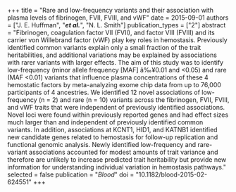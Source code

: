 +++
title = "Rare and low-frequency variants and their association with plasma levels of fibrinogen, FVII, FVIII, and vWF"
date = 2015-09-01
authors = ["J. E. Huffman", "***et al.***", "N. L. Smith"]
publication_types = ["2"]
abstract = "Fibrinogen, coagulation factor VII (FVII), and factor VIII (FVIII) and its carrier von Willebrand factor (vWF) play key roles in hemostasis. Previously identified common variants explain only a small fraction of the trait heritabilities, and additional variations may be explained by associations with rarer variants with larger effects. The aim of this study was to identify low-frequency (minor allele frequency [MAF] â‰¥0.01 and <0.05) and rare (MAF <0.01) variants that influence plasma concentrations of these 4 hemostatic factors by meta-analyzing exome chip data from up to 76,000 participants of 4 ancestries. We identified 12 novel associations of low-frequency (n = 2) and rare (n = 10) variants across the fibrinogen, FVII, FVIII, and vWF traits that were independent of previously identified associations. Novel loci were found within previously reported genes and had effect sizes much larger than and independent of previously identified common variants. In addition, associations at KCNT1, HID1, and KATNB1 identified new candidate genes related to hemostasis for follow-up replication and functional genomic analysis. Newly identified low-frequency and rare-variant associations accounted for modest amounts of trait variance and therefore are unlikely to increase predicted trait heritability but provide new information for understanding individual variation in hemostasis pathways."
selected = false
publication = "*Blood*"
doi = "10.1182/blood-2015-02-624551"
+++

